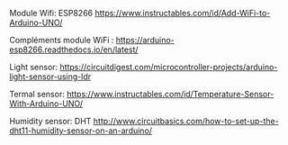 Module Wifi: ESP8266
https://www.instructables.com/id/Add-WiFi-to-Arduino-UNO/

Compléments module WiFi : https://arduino-esp8266.readthedocs.io/en/latest/

Light sensor: https://circuitdigest.com/microcontroller-projects/arduino-light-sensor-using-ldr

Termal sensor: https://www.instructables.com/id/Temperature-Sensor-With-Arduino-UNO/

Humidity sensor: DHT http://www.circuitbasics.com/how-to-set-up-the-dht11-humidity-sensor-on-an-arduino/
